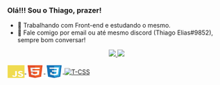 ### Olá!!! Sou o Thiago, prazer!

- 🔭 Trabalhando com Front-end e estudando o mesmo.
- 💬 Fale comigo por email ou até mesmo discord (Thiago Elias#9852), sempre bom conversar!

<div align="center">
  <a href="https://github.com/ThiagoElias22">
  <img height="180em" src="https://github-readme-stats.vercel.app/api?username=ThiagoElias22&show_icons=true&theme=highcontrast&include_all_commits=true&count_private=true"/>
  <img height="180em" src="https://github-readme-stats.vercel.app/api/top-langs/?username=ThiagoElias22&layout=compact&langs_count=7&theme=highcontrast"/>
</div>
  
  <div style="display: inline_block"><br>
  <img align="center" alt="T-Js" height="30" width="40" src="https://raw.githubusercontent.com/devicons/devicon/master/icons/javascript/javascript-plain.svg">
  <img align="center" alt="T-HTML" height="30" width="40" src="https://raw.githubusercontent.com/devicons/devicon/master/icons/html5/html5-original.svg">
  <img align="center" alt="T-CSS" height="30" width="40" src="https://raw.githubusercontent.com/devicons/devicon/master/icons/css3/css3-original.svg">
  <img align="center" alt="T-CSS" height="30" width="40" src="https://cdn.jsdelivr.net/gh/devicons/devicon/icons/git/git-original.svg" />
</div>

  ##
